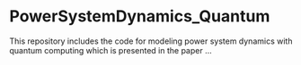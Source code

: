# PowerSystemDynamics_Quantum
This repository includes the code for modeling power system dynamics with quantum computing which is presented in the paper ...
